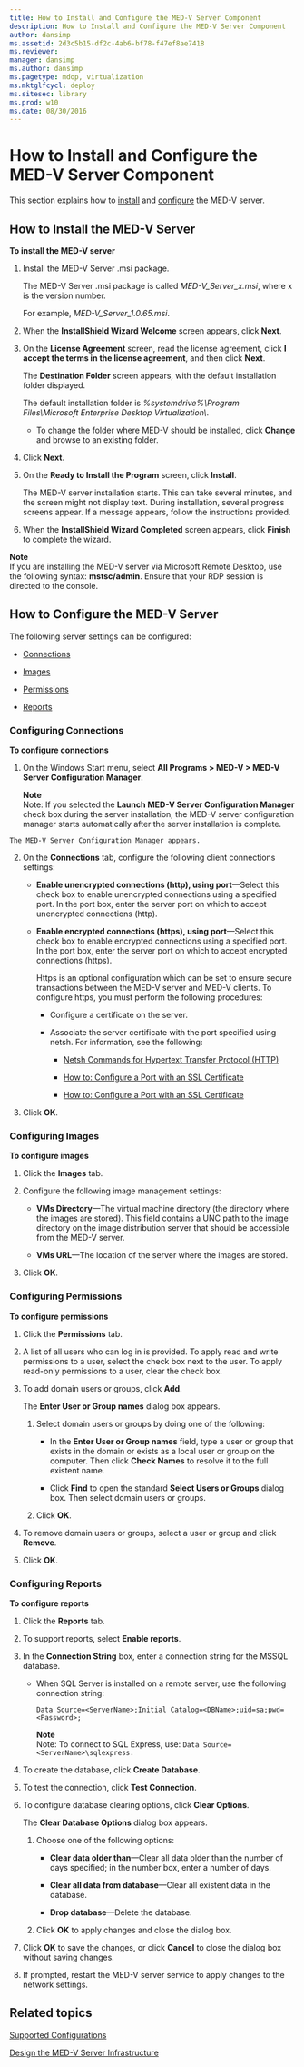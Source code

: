```yaml
---
title: How to Install and Configure the MED-V Server Component
description: How to Install and Configure the MED-V Server Component
author: dansimp
ms.assetid: 2d3c5b15-df2c-4ab6-bf78-f47ef8ae7418
ms.reviewer: 
manager: dansimp
ms.author: dansimp
ms.pagetype: mdop, virtualization
ms.mktglfcycl: deploy
ms.sitesec: library
ms.prod: w10
ms.date: 08/30/2016
---
```



# How to Install and Configure the MED-V Server Component


This section explains how to [install](#bkmk-howtoinstallthemedvserver) and [configure](#bkmk-howtoconfigurethemedvserver) the MED-V server.

## <a href="" id="bkmk-howtoinstallthemedvserver"></a>How to Install the MED-V Server


**To install the MED-V server**

1.  Install the MED-V Server .msi package.

    The MED-V Server .msi package is called *MED-V\_Server\_x.msi*, where x is the version number.

    For example, *MED-V\_Server\_1.0.65.msi*.

2.  When the **InstallShield Wizard Welcome** screen appears, click **Next**.

3.  On the **License Agreement** screen, read the license agreement, click **I accept the terms in the license agreement**, and then click **Next**.

    The **Destination Folder** screen appears, with the default installation folder displayed.

    The default installation folder is *%systemdrive%\\Program Files\\Microsoft Enterprise Desktop Virtualization\\*.

    -   To change the folder where MED-V should be installed, click **Change** and browse to an existing folder.

4.  Click **Next**.

5.  On the **Ready to Install the Program** screen, click **Install**.

    The MED-V server installation starts. This can take several minutes, and the screen might not display text. During installation, several progress screens appear. If a message appears, follow the instructions provided.

6.  When the **InstallShield Wizard Completed** screen appears, click **Finish** to complete the wizard.

**Note**  
If you are installing the MED-V server via Microsoft Remote Desktop, use the following syntax: **mstsc/admin**. Ensure that your RDP session is directed to the console.



## <a href="" id="bkmk-howtoconfigurethemedvserver"></a>How to Configure the MED-V Server


The following server settings can be configured:

-   [Connections](#bkmk-configuringconnections)

-   [Images](#bkmk-configuringimages)

-   [Permissions](#bkmk-configuringpermissions)

-   [Reports](#bkmk-configuringreports)

### <a href="" id="bkmk-configuringconnections"></a>Configuring Connections

**To configure connections**

1.  On the Windows Start menu, select **All Programs &gt; MED-V &gt; MED-V Server Configuration Manager**.

    **Note**  
    Note: If you selected the **Launch MED-V Server Configuration Manager** check box during the server installation, the MED-V server configuration manager starts automatically after the server installation is complete.



~~~
The MED-V Server Configuration Manager appears.
~~~

2. On the **Connections** tab, configure the following client connections settings:

   -   **Enable unencrypted connections (http), using port**—Select this check box to enable unencrypted connections using a specified port. In the port box, enter the server port on which to accept unencrypted connections (http).

   -   **Enable encrypted connections (https), using port**—Select this check box to enable encrypted connections using a specified port. In the port box, enter the server port on which to accept encrypted connections (https).

       Https is an optional configuration which can be set to ensure secure transactions between the MED-V server and MED-V clients. To configure https, you must perform the following procedures:

       -   Configure a certificate on the server.

       -   Associate the server certificate with the port specified using netsh. For information, see the following:

           -   [Netsh Commands for Hypertext Transfer Protocol (HTTP)](https://go.microsoft.com/fwlink/?LinkId=183314)

           -   [How to: Configure a Port with an SSL Certificate](https://go.microsoft.com/fwlink/?LinkID=183315)

           -   [How to: Configure a Port with an SSL Certificate](https://msdn.microsoft.com/library/ms733791.aspx)

3. Click **OK**.

### <a href="" id="bkmk-configuringimages"></a>Configuring Images

**To configure images**

1.  Click the **Images** tab.

2.  Configure the following image management settings:

    -   **VMs Directory**—The virtual machine directory (the directory where the images are stored). This field contains a UNC path to the image directory on the image distribution server that should be accessible from the MED-V server.

    -   **VMs URL**—The location of the server where the images are stored.

3.  Click **OK**.

### <a href="" id="bkmk-configuringpermissions"></a>Configuring Permissions

**To configure permissions**

1.  Click the **Permissions** tab.

2.  A list of all users who can log in is provided. To apply read and write permissions to a user, select the check box next to the user. To apply read-only permissions to a user, clear the check box.

3.  To add domain users or groups, click **Add**.

    The **Enter User or Group names** dialog box appears.

    1.  Select domain users or groups by doing one of the following:

        -   In the **Enter User or Group names** field, type a user or group that exists in the domain or exists as a local user or group on the computer. Then click **Check Names** to resolve it to the full existent name.

        -   Click **Find** to open the standard **Select Users or Groups** dialog box. Then select domain users or groups.

    2.  Click **OK**.

4.  To remove domain users or groups, select a user or group and click **Remove**.

5.  Click **OK**.

### <a href="" id="bkmk-configuringreports"></a>Configuring Reports

**To configure reports**

1.  Click the **Reports** tab.

2.  To support reports, select **Enable reports**.

3.  In the **Connection String** box, enter a connection string for the MSSQL database.

    -   When SQL Server is installed on a remote server, use the following connection string:

        `Data Source=<ServerName>;Initial Catalog=<DBName>;uid=sa;pwd=<Password>;`

        **Note**  
        Note: To connect to SQL Express, use: `Data Source=<ServerName>\sqlexpress.`



4.  To create the database, click **Create Database**.

5.  To test the connection, click **Test Connection**.

6.  To configure database clearing options, click **Clear Options**.

    The **Clear Database Options** dialog box appears.

    1.  Choose one of the following options:

        -   **Clear data older than**—Clear all data older than the number of days specified; in the number box, enter a number of days.

        -   **Clear all data from database**—Clear all existent data in the database.

        -   **Drop database**—Delete the database.

    2.  Click **OK** to apply changes and close the dialog box.

7.  Click **OK** to save the changes, or click **Cancel** to close the dialog box without saving changes.

8.  If prompted, restart the MED-V server service to apply changes to the network settings.

## Related topics


[Supported Configurations](supported-configurationsmedv-orientation.md)

[Design the MED-V Server Infrastructure](design-the-med-v-server-infrastructure.md)









